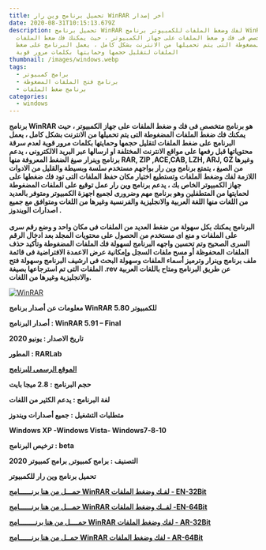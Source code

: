 ```yaml
---
title: تحميل برنامج وين رار WinRAR أخر إصدار
date: 2020-08-31T10:15:13.679Z
description: تحميل برنامج WinRAR لفك وضغط الملفات للكمبيوتر برنامج WinRAR هو
  برنامج متخصص فى فك و ضغط الملفات على جهاز الكمبيوتر ، حيث يمكنك فك ضغط الملفات
  المضغوطة التى يتم تحميلها من الانترنت بشكل كامل ، يعمل البرنامج على ضغط
  الملفات لتقليل حجمها وحمايتها بكلمات مرور قوية
thumbnail: /images/windows.webp
tags:
  - برامج كمبيوتر
  - برنامج فتح الملفات المضغوطة
  - برنامج ضغط الملفات
categories:
  - windows
---
```

<!--StartFragment-->

**برنامج WinRAR هو برنامج متخصص فى فك و ضغط الملفات على جهاز الكمبيوتر ، حيث يمكنك فك ضغط الملفات المضغوطة التى يتم تحميلها من الانترنت بشكل كامل ، يعمل البرنامج على ضغط الملفات لتقليل حجمها وحمايتها بكلمات مرور قوية لعدم سرقة محتوياتها قبل رفعها على مواقع الانترنت المختلفة او ارسالها عبر البريد الالكترونى ، يدعم برنامج وينرار صيغ الضغط المعروفة منها RAR, ZIP ,ACE,CAB, LZH, ARJ, GZ وغيرها من الصيغ ، يتمتع برنامج وين رار بواجهم مستخدم سلسة وبسيطة والقليل من الادوات اللازمة لفك وضغط الملفات وتستطيع اختيار مكان حفظ الملفات التى تود فك ضغطها على جهاز الكمبيوتر الخاص بك ، يدعم برنامج وين رار عمل توقيع على الملفات المضغوطة لحمايتها من المتطفلين وهو برنامج مهم وضرورى لجميع اجهزة الكمبيوتر ومتوفر بالعديد من اللغات منها اللغة العربية والانجليزية والفرنسية وغيرها من اللغات ومتوافق مع جميع اصدارات الويندوز .**\
\
**البرنامج يمكنك بكل سهولة من ضغط العديد من الملفات فى مكان واحد و وضع رقم سرى على الملفات و منع اى مستخدم من الحصول على محتويات المجلد بعد ادخال الرقم السرى الصحيح وتم تحسين واجهه البرنامج لسهولة فك الملفات المضغوطة وتأكيد حذف الملفات المحفوظة أو مسح ملفات السجل وإمكانية عرض الاعمدة الافتراضية فى قائمة ملف برنامج وينرار وترميز أسماء الملفات وسهولة البحث فى ارشيف البرنامج وسهولة فتح الملفات التى تم استرجاعها بصيغة .rev عن طريق البرنامج ومتاح باللغات العربية والانجليزية وغيرها من اللغات.**

[![WinRAR ](https://1.bp.blogspot.com/-F1XJYe4MAyA/VcCLLQVeuvI/AAAAAAAAGdA/mZ6RpjsPACE/s320/WinRAR%2B2015.png "WinRAR ")](https://www.programscomputers.com/2015/08/download-WinRAR.html)



**معلومات عن أصدار برنامج WinRAR 5.80 للكمبيوتر**

**أصدار البرنامج : WinRAR 5.91 – Final**

**تاريخ الاصدار : يونيو 2020**

**المطور : RARLab**

**[الموقع الرسمى للبرنامج](http://www.rarlab.com/)**

**حجم البرنامج : 2.8 ميجا بايت**

**لغة البرنامج : يدعم الكثير من اللغات**

**متطلبات التشغيل : جميع أصدارات ويندوز**

**Windows XP -Windows Vista- Windows7-8-10**

**ترخيص البرنامج : beta**

**التصنيف : برامج كمبيوتر, برامج كمبيوتر 2020**



**تحميل برنامج وين رار للكمبيوتر**

**[حمـــل من هنا برنــــــامج WinRAR لفـك وضغط الملفات - EN-32Bit](https://www.rarlab.com/rar/wrar591.exe)**

**[حمـــل من هنا برنــــــامج WinRAR لفــك وضغط الملفات -EN-64Bit](https://www.rarlab.com/rar/winrar-x64-591.exe)**

**[حمــــل من هنا برنــــــــامج WinRAR لفك وضغط الملفات - AR-32Bit](http://www.rarlab.com/rar/wrar591ar.exe)**

**[حمــل من هنا برنــــــامج WinRAR لفك وضغط الملفات - AR-64Bit](http://www.rarsoft.com/rar/winrar-x64-591ar.exe)**

<!--EndFragment-->